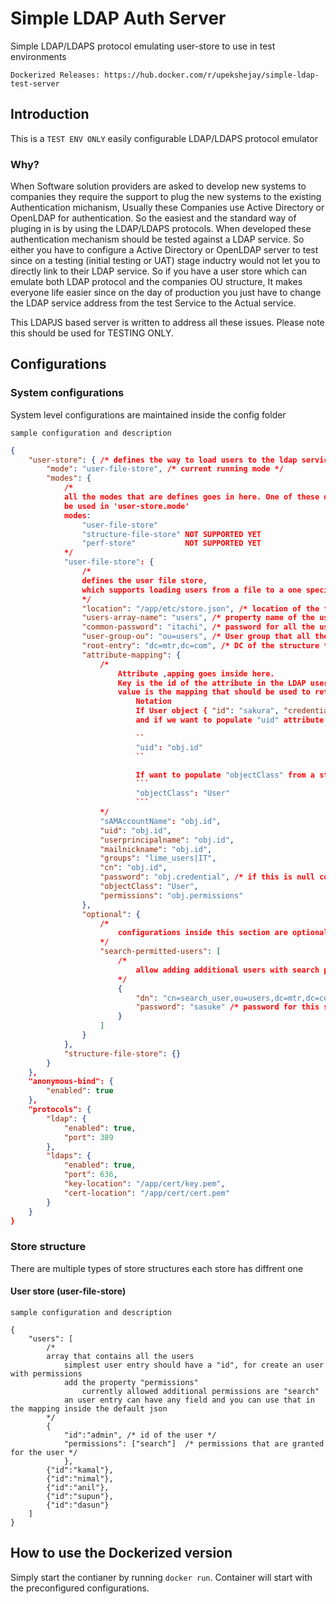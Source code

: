 # Simple LDAP Auth Server

Simple LDAP/LDAPS protocol emulating user-store to use in test environments

```
Dockerized Releases: https://hub.docker.com/r/upekshejay/simple-ldap-test-server
```

## Introduction

This is a `TEST ENV ONLY` easily configurable LDAP/LDAPS protocol emulator

### Why?
When Software solution providers are asked to develop new systems to companies they require the support to plug the new systems to the existing Authentication michanism, Usually these Companies use Active Directory or OpenLDAP for authentication. So the easiest and the standard way of pluging in is by using the LDAP/LDAPS protocols.
When developed these authentication mechanism should be tested against a LDAP service. So either you have to configure a Active Directory or OpenLDAP server to test since on a testing (initial testing or UAT) stage inductry would not let you to directly link to their LDAP service.
So if you have a user store which can emulate both LDAP protocol and the companies OU structure, It makes everyone life easier since on the day of production you just have to change the LDAP service address from the test Service to the Actual service.

This LDAPJS based server is written to address all these issues. Please note this should be used for TESTING ONLY.

## Configurations

### System configurations

System level configurations are maintained inside the config folder


``sample configuration and description``

```json
{
    "user-store": { /* defines the way to load users to the ldap service */
        "mode": "user-file-store", /* current running mode */
        "modes": {
            /* 
            all the modes that are defines goes in here. One of these defined methods should 
            be used in 'user-store.mode'
            modes: 
                "user-file-store"
                "structure-file-store" NOT SUPPORTED YET
                "perf-store"           NOT SUPPORTED YET    
            */
            "user-file-store": {
                /* 
                defines the user file store, 
                which supports loading users from a file to a one specific user group
                */
                "location": "/app/etc/store.json", /* location of the file. File should be a json*/
                "users-array-name": "users", /* property name of the user array*/
                "common-password": "itachi", /* password for all the users */
                "user-group-ou": "ou=users", /* User group that all the defined users are linked to*/
                "root-entry": "dc=mtr,dc=com", /* DC of the structure */
                "attribute-mapping": {
                    /*
                        Attribute ,apping goes inside here.
                        Key is the id of the attribute in the LDAP user record, 
                        value is the mapping that should be used to retrieve the actual value (from the Object or direct)
                            Notation
                            If User object { "id": "sakura", "credentials": "asdf" }
                            and if we want to populate "uid" attribute from the "id" field of the object

                            ``
                            "uid": "obj.id"
                            ``

                            If want to populate "objectClass" from a static value "User"
                            ```
                            "objectClass": "User"
                            ```
                    */
                    "sAMAccountName": "obj.id",
                    "uid": "obj.id",
                    "userprincipalname": "obj.id",
                    "mailnickname": "obj.id",
                    "groups": "lime_users|IT",
                    "cn": "obj.id",
                    "password": "obj.credential", /* if this is null common passowrd will be used*/
                    "objectClass": "User",
                    "permissions": "obj.permissions"
                },
                "optional": {
                    /*
                        configurations inside this section are optional and it is not necessary to fill these
                    */
                    "search-permitted-users": [
                        /*
                            allow adding additional users with search permission
                        */
                        {
                            "dn": "cn=search_user,ou=users,dc=mtr,dc=com", /* complete DN of the user*/
                            "password": "sasuke" /* password for this specific user */
                        }
                    ]
                }
            },
            "structure-file-store": {}
        }
    },
    "anonymous-bind": {
        "enabled": true
    },
    "protocols": {
        "ldap": {
            "enabled": true,
            "port": 389
        },
        "ldaps": {
            "enabled": true,
            "port": 636,
            "key-location": "/app/cert/key.pem",
            "cert-location": "/app/cert/cert.pem"
        }
    }
}
```

### Store structure

There are multiple types of store structures each store has diffrent one

#### User store (user-file-store)

``sample configuration and description``

```jsonc
{
    "users": [
        /* 
        array that contains all the users
            simplest user entry should have a "id", for create an user with permissions
            add the property "permissions"
                currently allowed additional permissions are "search"
            an user entry can have any field and you can use that in the mapping inside the default json
        */
        {
            "id":"admin", /* id of the user */
            "permissions": ["search"]  /* permissions that are granted for the user */
            },
        {"id":"kamal"},
        {"id":"nimal"},
        {"id":"anil"},
        {"id":"supun"},
        {"id":"dasun"}
    ]
}
```

## How to use the Dockerized version

Simply start the contianer by running ``docker run``. Container will start with the preconfigured configurations.